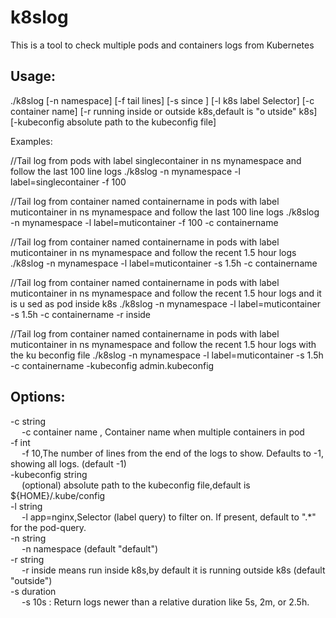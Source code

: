 # k8slog
This is a tool to check multiple pods and containers logs from Kubernetes

## Usage: 

./k8slog  [-n namespace] [-f tail lines] [-s since ] [-l k8s label Selector] [-c container name] [-r running inside or outside k8s,default is "o
utside" k8s] [-kubeconfig  absolute path to the kubeconfig file]

Examples:

//Tail log from pods with label singlecontainer in ns mynamespace and follow the last 100 line logs 
./k8slog -n mynamespace -l label=singlecontainer -f 100      

//Tail log from container named containername in pods with label muticontainer in ns mynamespace and follow the last 100 line logs 
./k8slog -n mynamespace -l label=muticontainer -f 100 -c containername    

//Tail log from container named containername in pods with label muticontainer in ns mynamespace and follow the recent 1.5 hour logs 
./k8slog -n mynamespace -l label=muticontainer -s 1.5h -c containername    

//Tail log from container named containername in pods with label muticontainer in ns mynamespace and follow the recent 1.5 hour logs and it is u
sed as pod inside k8s
./k8slog -n mynamespace -l label=muticontainer -s 1.5h -c containername -r inside    

//Tail log from container named containername in pods with label muticontainer in ns mynamespace and follow the recent 1.5 hour logs with the ku
beconfig file
./k8slog -n mynamespace -l label=muticontainer -s 1.5h -c containername -kubeconfig admin.kubeconfig    
## Options:    
  -c string    
  &emsp; -c container name , Container name when multiple containers in pod    
  -f int    
  &emsp; -f 10,The number of lines from the end of the logs to show. Defaults to -1, showing all logs. (default -1)    
  -kubeconfig string    
  &emsp; (optional) absolute path to the kubeconfig file,default is ${HOME}/.kube/config    
  -l string    
  &emsp; -l app=nginx,Selector (label query) to filter on. If present, default to ".*" for the pod-query.    
  -n string    
  &emsp; -n namespace (default "default")    
  -r string    
  &emsp; -r inside means run inside k8s,by default it is running outside k8s (default "outside")    
  -s duration    
  &emsp; -s 10s : Return logs newer than a relative duration like 5s, 2m, or 2.5h.  
